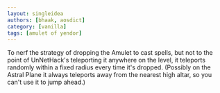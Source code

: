 ```yaml
---
layout: singleidea
authors: [bhaak, aosdict]
category: [vanilla]
tags: [amulet of yendor]
---
```

To nerf the strategy of dropping the Amulet to cast spells, but not to the point of UnNetHack's teleporting it anywhere on the level, it teleports randomly within a fixed radius every time it's dropped. (Possibly on the Astral Plane it always teleports away from the nearest high altar, so you can't use it to jump ahead.)
